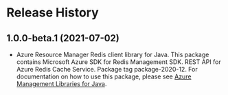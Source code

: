 # Release History

## 1.0.0-beta.1 (2021-07-02)

- Azure Resource Manager Redis client library for Java. This package contains Microsoft Azure SDK for Redis Management SDK. REST API for Azure Redis Cache Service. Package tag package-2020-12. For documentation on how to use this package, please see [Azure Management Libraries for Java](https://aka.ms/azsdk/java/mgmt).

